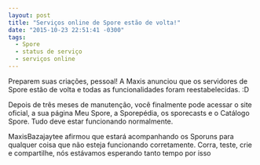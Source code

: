 ```yaml
---
layout: post
title: "Serviços online de Spore estão de volta!"
date: "2015-10-23 22:51:41 -0300"
tags:
  - Spore
  - status de serviço
  - serviços online
---
```

Preparem suas criações, pessoal! A Maxis anunciou que os servidores de Spore estão de volta e todas as funcionalidades foram reestabelecidas. :D

Depois de três meses de manutenção, você finalmente pode acessar o site oficial, a sua página Meu Spore, a Sporepédia, os sporecasts e o Catálogo Spore. Tudo deve estar funcionando normalmente.

MaxisBazajaytee afirmou que estará acompanhando os Sporuns para qualquer coisa que não esteja funcionando corretamente. Corra, teste, crie e compartilhe, nós estávamos esperando tanto tempo por isso
